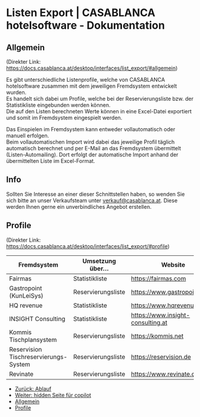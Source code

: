 # Listen Export | CASABLANCA hotelsoftware - Dokumentation

## Allgemein
(Direkter Link: https://docs.casablanca.at/desktop/interfaces/list_export/#allgemein)

Es gibt unterschiedliche Listenprofile, welche von CASABLANCA hotelsoftware zusammen mit dem jeweiligen Fremdsystem entwickelt wurden.  
Es handelt sich dabei um Profile, welche bei der Reservierungsliste bzw. der Statistikliste eingebunden werden können.  
Die auf den Listen berechneten Werte können in eine Excel-Datei exportiert und somit im Fremdsystem eingespielt werden.  

Das Einspielen im Fremdsystem kann entweder vollautomatisch oder manuell erfolgen.  
Beim vollautomatischen Import wird dabei das jeweilige Profil täglich automatisch berechnet und per E-Mail an das Fremdsystem übermittelt (Listen-Automailing). Dort erfolgt der automatische Import anhand der übermittelten Liste im Excel-Format.

## Info

Sollten Sie Interesse an einer dieser Schnittstellen haben, so wenden Sie sich bitte an unser Verkaufsteam unter verkauf@casablanca.at. Diese werden Ihnen gerne ein unverbindliches Angebot erstellen.

## Profile
(Direkter Link: https://docs.casablanca.at/desktop/interfaces/list_export/#profile)

| Fremdsystem | Umsetzung über… | Website |
| --- | --- | --- |
| Fairmas | Statistikliste | https://fairmas.com |
| Gastropoint (KunLeiSys) | Reservierungsliste | https://www.gastropoint.com/ |
| HQ revenue | Statistikliste | https://www.hqrevenue.com |
| INSIGHT Consulting | Statistikliste | https://www.insight-consulting.at |
| Kommis Tischplansystem | Reservierungsliste | https://kommis.net |
| Reservision Tischreservierungs-System | Reservierungsliste | https://reservision.de |
| Revinate | Reservierungsliste | https://www.revinate.com |

* [Zurück: Ablauf](https://docs.casablanca.at/desktop/interfaces/payment_terminal/workflow)
* [Weiter: hidden Seite für copilot](https://docs.casablanca.at/desktop/hidden_copilot)
* [Allgemein](https://docs.casablanca.at/desktop/interfaces/list_export/#allgemein)
* [Profile](https://docs.casablanca.at/desktop/interfaces/list_export/#profile)